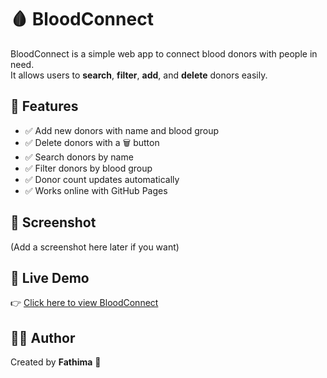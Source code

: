 # 🩸 BloodConnect

BloodConnect is a simple web app to connect blood donors with people in need.  
It allows users to **search**, **filter**, **add**, and **delete** donors easily.

## 🚀 Features
- ✅ Add new donors with name and blood group  
- ✅ Delete donors with a 🗑️ button  
- ✅ Search donors by name  
- ✅ Filter donors by blood group  
- ✅ Donor count updates automatically  
- ✅ Works online with GitHub Pages  

## 📸 Screenshot
(Add a screenshot here later if you want)

## 🔗 Live Demo
👉 [Click here to view BloodConnect](https://your-username.github.io/BloodConnect/)

## 👩‍💻 Author
Created by **Fathima** 💖
